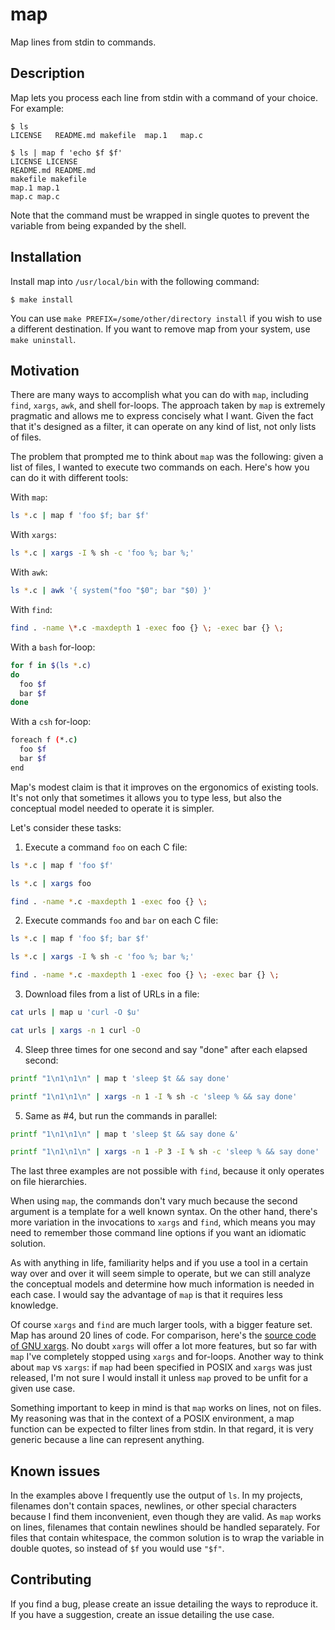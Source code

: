 # map

Map lines from stdin to commands.

Description
-----------

Map lets you process each line from stdin with a command of your
choice. For example:

```console
$ ls
LICENSE   README.md makefile  map.1   map.c
```

```console
$ ls | map f 'echo $f $f'
LICENSE LICENSE
README.md README.md
makefile makefile
map.1 map.1
map.c map.c
```

Note that the command must be wrapped in single quotes to prevent
the variable from being expanded by the shell.

Installation
------------

Install map into `/usr/local/bin` with the following command:

```console
$ make install
```

You can use `make PREFIX=/some/other/directory install` if you wish
to use a different destination. If you want to remove map from
your system, use `make uninstall`.

Motivation
----------

There are many ways to accomplish what you can do with `map`,
including `find`, `xargs`, `awk`, and shell for-loops. The approach
taken by `map` is extremely pragmatic and allows me to express
concisely what I want. Given the fact that it's designed as a filter,
it can operate on any kind of list, not only lists of files.

The problem that prompted me to think about `map` was the following:
given a list of files, I wanted to execute two commands on each.
Here's how you can do it with different tools:

With `map`:

```sh
ls *.c | map f 'foo $f; bar $f'
```

With `xargs`:

```sh
ls *.c | xargs -I % sh -c 'foo %; bar %;'
```

With `awk`:

```sh
ls *.c | awk '{ system("foo "$0"; bar "$0) }'
```

With `find`:

```sh
find . -name \*.c -maxdepth 1 -exec foo {} \; -exec bar {} \;
```

With a `bash` for-loop:

```bash
for f in $(ls *.c)
do
  foo $f
  bar $f
done
```

With a `csh` for-loop:

```sh
foreach f (*.c)
  foo $f
  bar $f
end
```

Map's modest claim is that it improves on the ergonomics of existing
tools. It's not only that sometimes it allows you to type less, but
also the conceptual model needed to operate it is simpler.

Let's consider these tasks:

1. Execute a command `foo` on each C file:

```sh
ls *.c | map f 'foo $f'
```

```sh
ls *.c | xargs foo
```

```sh
find . -name *.c -maxdepth 1 -exec foo {} \;
```

2. Execute commands `foo` and `bar` on each C file:

```sh
ls *.c | map f 'foo $f; bar $f'
```

```sh
ls *.c | xargs -I % sh -c 'foo %; bar %;'
```

```sh
find . -name *.c -maxdepth 1 -exec foo {} \; -exec bar {} \;
```

3. Download files from a list of URLs in a file:

```sh
cat urls | map u 'curl -O $u'
```

```sh
cat urls | xargs -n 1 curl -O
```

4. Sleep three times for one second and say "done" after each elapsed
   second:

```sh
printf "1\n1\n1\n" | map t 'sleep $t && say done'
```

```sh
printf "1\n1\n1\n" | xargs -n 1 -I % sh -c 'sleep % && say done'
```

5. Same as #4, but run the commands in parallel:

```sh
printf "1\n1\n1\n" | map t 'sleep $t && say done &'
```

```sh
printf "1\n1\n1\n" | xargs -n 1 -P 3 -I % sh -c 'sleep % && say done'
```

The last three examples are not possible with `find`, because it
only operates on file hierarchies.

When using `map`, the commands don't vary much because the second
argument is a template for a well known syntax. On the other hand,
there's more variation in the invocations to `xargs` and `find`,
which means you may need to remember those command line options if
you want an idiomatic solution.

As with anything in life, familiarity helps and if you use a tool
in a certain way over and over it will seem simple to operate, but
we can still analyze the conceptual models and determine how much
information is needed in each case. I would say the advantage of
`map` is that it requires less knowledge.
 
Of course `xargs` and `find` are much larger tools, with a bigger
feature set. Map has around 20 lines of code. For comparison, here's
the [source code of GNU xargs][xargs]. No doubt `xargs` will offer
a lot more features, but so far with `map` I've completely stopped
using `xargs` and for-loops. Another way to think about `map` vs
`xargs`: if `map` had been specified in POSIX and `xargs` was just
released, I'm not sure I would install it unless `map` proved to
be unfit for a given use case.

[xargs]: https://fossies.org/dox/findutils-4.7.0/xargs_8c_source.html

Something important to keep in mind is that `map` works on lines,
not on files. My reasoning was that in the context of a POSIX
environment, a map function can be expected to filter lines from
stdin. In that regard, it is very generic because a line can represent
anything.

Known issues
------------

In the examples above I frequently use the output of `ls`. In my
projects, filenames don't contain spaces, newlines, or other special
characters because I find them inconvenient, even though they are
valid. As `map` works on lines, filenames that contain newlines
should be handled separately. For files that contain whitespace,
the common solution is to wrap the variable in double quotes, so
instead of `$f` you would use `"$f"`.

Contributing
------------

If you find a bug, please create an issue detailing the ways to
reproduce it. If you have a suggestion, create an issue detailing
the use case.
